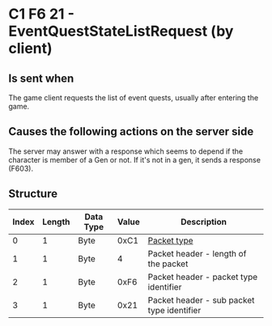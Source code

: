 # C1 F6 21 - EventQuestStateListRequest (by client)

## Is sent when

The game client requests the list of event quests, usually after entering the game.

## Causes the following actions on the server side

The server may answer with a response which seems to depend if the character is member of a Gen or not. If it's not in a gen, it sends a response (F603).

## Structure

| Index | Length | Data Type | Value | Description |
|-------|--------|-----------|-------|-------------|
| 0 | 1 |   Byte   | 0xC1  | [Packet type](PacketTypes.md) |
| 1 | 1 |    Byte   |   4   | Packet header - length of the packet |
| 2 | 1 |    Byte   | 0xF6  | Packet header - packet type identifier |
| 3 | 1 |    Byte   | 0x21  | Packet header - sub packet type identifier |